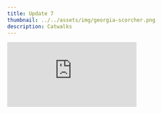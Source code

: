 ```yaml
---
title: Update 7
thumbnail: ../../assets/img/georgia-scorcher.png
description: Catwalks
---
```

<div class="embed-wrapper"><iframe src="https://www.youtube.com/embed/oTpchA_MjyM?si=pj7ynBFB0MdhDHbz" title="YouTube video player" frameborder="0" allow="accelerometer; autoplay; clipboard-write; encrypted-media; gyroscope; picture-in-picture; web-share" referrerpolicy="strict-origin-when-cross-origin" allowfullscreen></iframe></div>